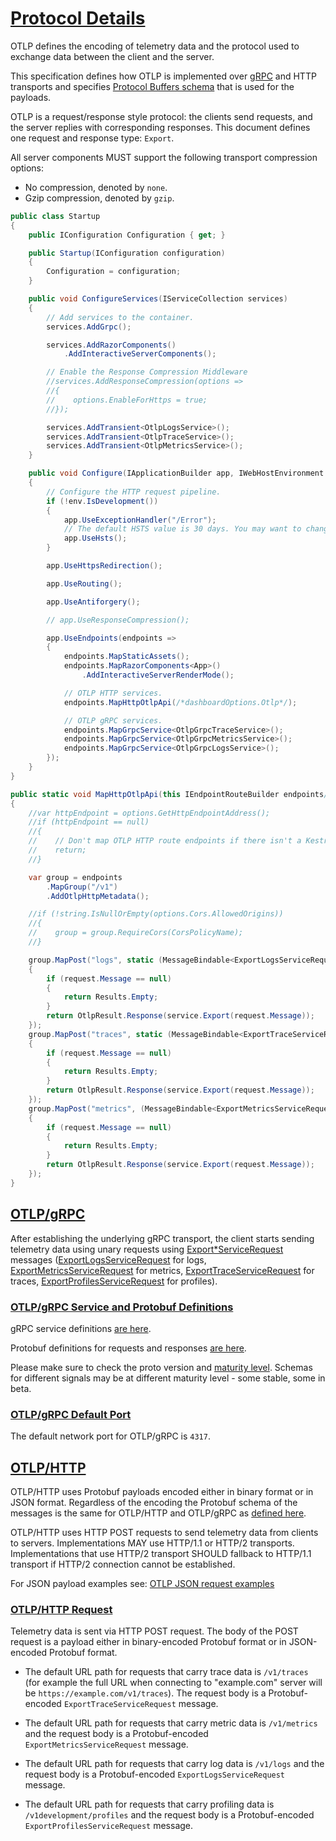 # [Protocol Details](https://github.com/open-telemetry/opentelemetry-proto/blob/main/docs/specification.md#protocol-details)

OTLP defines the encoding of telemetry data and the protocol used to exchange data between the client and the server.

This specification defines how OTLP is implemented over [gRPC](https://grpc.io/) and HTTP transports and specifies [Protocol Buffers schema](https://developers.google.com/protocol-buffers/docs/overview) that is used for the payloads.

OTLP is a request/response style protocol: the clients send requests, and the server replies with corresponding responses. This document defines one request and response type: `Export`.

All server components MUST support the following transport compression options:

- No compression, denoted by `none`.
- Gzip compression, denoted by `gzip`.

```csharp
public class Startup
{
    public IConfiguration Configuration { get; }

    public Startup(IConfiguration configuration)
    {
        Configuration = configuration;
    }

    public void ConfigureServices(IServiceCollection services)
    {
        // Add services to the container.
        services.AddGrpc();

        services.AddRazorComponents()
            .AddInteractiveServerComponents();

        // Enable the Response Compression Middleware
        //services.AddResponseCompression(options =>
        //{
        //    options.EnableForHttps = true;
        //});

        services.AddTransient<OtlpLogsService>();
        services.AddTransient<OtlpTraceService>();
        services.AddTransient<OtlpMetricsService>();
    }

    public void Configure(IApplicationBuilder app, IWebHostEnvironment env)
    {
        // Configure the HTTP request pipeline.
        if (!env.IsDevelopment())
        {
            app.UseExceptionHandler("/Error");
            // The default HSTS value is 30 days. You may want to change this for production scenarios, see https://aka.ms/aspnetcore-hsts.
            app.UseHsts();
        }

        app.UseHttpsRedirection();

        app.UseRouting();

        app.UseAntiforgery();

        // app.UseResponseCompression();

        app.UseEndpoints(endpoints =>
        {
            endpoints.MapStaticAssets();
            endpoints.MapRazorComponents<App>()
                .AddInteractiveServerRenderMode();

            // OTLP HTTP services.
            endpoints.MapHttpOtlpApi(/*dashboardOptions.Otlp*/);

            // OTLP gRPC services.
            endpoints.MapGrpcService<OtlpGrpcTraceService>();
            endpoints.MapGrpcService<OtlpGrpcMetricsService>();
            endpoints.MapGrpcService<OtlpGrpcLogsService>();
        });
    }
}
```

```csharp
public static void MapHttpOtlpApi(this IEndpointRouteBuilder endpoints/*, OtlpOptions options*/)
{
    //var httpEndpoint = options.GetHttpEndpointAddress();
    //if (httpEndpoint == null)
    //{
    //    // Don't map OTLP HTTP route endpoints if there isn't a Kestrel endpoint to access them with.
    //    return;
    //}

    var group = endpoints
        .MapGroup("/v1")
        .AddOtlpHttpMetadata();

    //if (!string.IsNullOrEmpty(options.Cors.AllowedOrigins))
    //{
    //    group = group.RequireCors(CorsPolicyName);
    //}

    group.MapPost("logs", static (MessageBindable<ExportLogsServiceRequest> request, OtlpLogsService service) =>
    {
        if (request.Message == null)
        {
            return Results.Empty;
        }
        return OtlpResult.Response(service.Export(request.Message));
    });
    group.MapPost("traces", static (MessageBindable<ExportTraceServiceRequest> request, OtlpTraceService service) =>
    {
        if (request.Message == null)
        {
            return Results.Empty;
        }
        return OtlpResult.Response(service.Export(request.Message));
    });
    group.MapPost("metrics", (MessageBindable<ExportMetricsServiceRequest> request, OtlpMetricsService service) =>
    {
        if (request.Message == null)
        {
            return Results.Empty;
        }
        return OtlpResult.Response(service.Export(request.Message));
    });
}
```



## [OTLP/gRPC](https://github.com/open-telemetry/opentelemetry-proto/blob/main/docs/specification.md#otlpgrpc)
After establishing the underlying gRPC transport, the client starts sending telemetry data using unary requests using [Export*ServiceRequest](https://github.com/open-telemetry/opentelemetry-proto) messages ([ExportLogsServiceRequest](https://github.com/open-telemetry/opentelemetry-proto/blob/main/opentelemetry/proto/collector/logs/v1/logs_service.proto) for logs, [ExportMetricsServiceRequest](https://github.com/open-telemetry/opentelemetry-proto/blob/main/opentelemetry/proto/collector/metrics/v1/metrics_service.proto) for metrics, [ExportTraceServiceRequest](https://github.com/open-telemetry/opentelemetry-proto/blob/main/opentelemetry/proto/collector/trace/v1/trace_service.proto) for traces, [ExportProfilesServiceRequest](https://github.com/open-telemetry/opentelemetry-proto/blob/main/opentelemetry/proto/collector/profiles/v1development/profiles_service.proto) for profiles).


### [OTLP/gRPC Service and Protobuf Definitions](https://github.com/open-telemetry/opentelemetry-proto/blob/main/docs/specification.md#otlpgrpc-service-and-protobuf-definitions)
gRPC service definitions [are here](https://github.com/open-telemetry/opentelemetry-proto/blob/main/opentelemetry/proto/collector).

Protobuf definitions for requests and responses [are here](https://github.com/open-telemetry/opentelemetry-proto/blob/main/opentelemetry/proto).

Please make sure to check the proto version and [maturity level](https://github.com/open-telemetry/opentelemetry-proto/blob/main/README.md#maturity-level). Schemas for different signals may be at different maturity level - some stable, some in beta.

### [OTLP/gRPC Default Port](https://github.com/open-telemetry/opentelemetry-proto/blob/main/docs/specification.md#otlpgrpc-default-port)
The default network port for OTLP/gRPC is `4317`.



## [OTLP/HTTP](https://github.com/open-telemetry/opentelemetry-proto/blob/main/docs/specification.md#otlphttp)
OTLP/HTTP uses Protobuf payloads encoded either in binary format or in JSON format. Regardless of the encoding the Protobuf schema of the messages is the same for OTLP/HTTP and OTLP/gRPC as [defined here](https://github.com/open-telemetry/opentelemetry-proto/blob/main/opentelemetry/proto).

OTLP/HTTP uses HTTP POST requests to send telemetry data from clients to servers. Implementations MAY use HTTP/1.1 or HTTP/2 transports. Implementations that use HTTP/2 transport SHOULD fallback to HTTP/1.1 transport if HTTP/2 connection cannot be established.

For JSON payload examples see: [OTLP JSON request examples](https://github.com/open-telemetry/opentelemetry-proto/blob/main/examples/README.md)

### [OTLP/HTTP Request](https://github.com/open-telemetry/opentelemetry-proto/blob/main/docs/specification.md#otlphttp-request)
Telemetry data is sent via HTTP POST request. The body of the POST request is a payload either in binary-encoded Protobuf format or in JSON-encoded Protobuf format.

- The default URL path for requests that carry trace data is `/v1/traces` (for example the full URL when connecting to "example.com" server will be `https://example.com/v1/traces`). The request body is a Protobuf-encoded `ExportTraceServiceRequest` message.

- The default URL path for requests that carry metric data is `/v1/metrics` and the request body is a Protobuf-encoded `ExportMetricsServiceRequest` message.

- The default URL path for requests that carry log data is `/v1/logs` and the request body is a Protobuf-encoded `ExportLogsServiceRequest` message.

- The default URL path for requests that carry profiling data is `/v1development/profiles` and the request body is a Protobuf-encoded `ExportProfilesServiceRequest` message.

